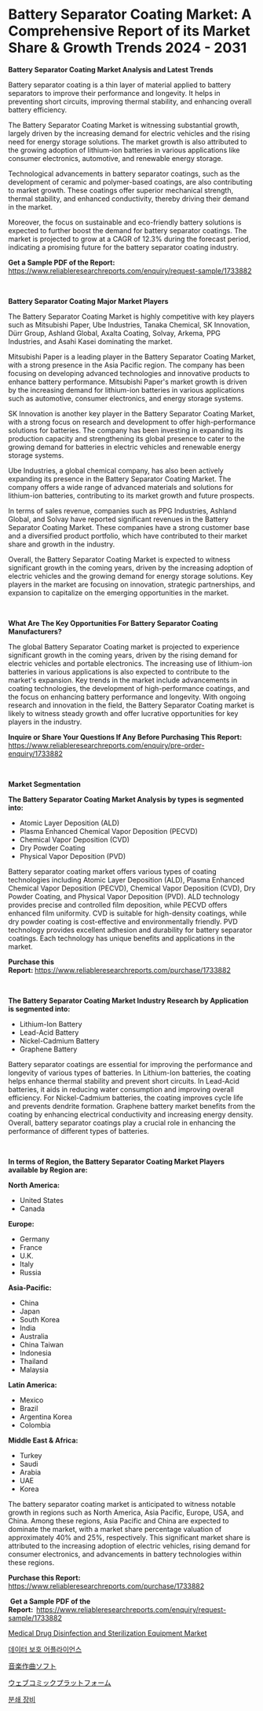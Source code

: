 <p><h1>Battery Separator Coating Market: A Comprehensive Report of its Market Share & Growth Trends 2024 - 2031</h1></p><p><strong>Battery Separator Coating Market Analysis and Latest Trends</strong></p>
<p><p>Battery separator coating is a thin layer of material applied to battery separators to improve their performance and longevity. It helps in preventing short circuits, improving thermal stability, and enhancing overall battery efficiency.</p><p>The Battery Separator Coating Market is witnessing substantial growth, largely driven by the increasing demand for electric vehicles and the rising need for energy storage solutions. The market growth is also attributed to the growing adoption of lithium-ion batteries in various applications like consumer electronics, automotive, and renewable energy storage.</p><p>Technological advancements in battery separator coatings, such as the development of ceramic and polymer-based coatings, are also contributing to market growth. These coatings offer superior mechanical strength, thermal stability, and enhanced conductivity, thereby driving their demand in the market.</p><p>Moreover, the focus on sustainable and eco-friendly battery solutions is expected to further boost the demand for battery separator coatings. The market is projected to grow at a CAGR of 12.3% during the forecast period, indicating a promising future for the battery separator coating industry.</p></p>
<p><strong>Get a Sample PDF of the Report:&nbsp;</strong> <a href="https://www.reliableresearchreports.com/enquiry/request-sample/1733882">https://www.reliableresearchreports.com/enquiry/request-sample/1733882</a></p>
<p>&nbsp;</p>
<p><strong>Battery Separator Coating Major Market Players</strong></p>
<p><p>The Battery Separator Coating Market is highly competitive with key players such as Mitsubishi Paper, Ube Industries, Tanaka Chemical, SK Innovation, Dürr Group, Ashland Global, Axalta Coating, Solvay, Arkema, PPG Industries, and Asahi Kasei dominating the market.</p><p>Mitsubishi Paper is a leading player in the Battery Separator Coating Market, with a strong presence in the Asia Pacific region. The company has been focusing on developing advanced technologies and innovative products to enhance battery performance. Mitsubishi Paper's market growth is driven by the increasing demand for lithium-ion batteries in various applications such as automotive, consumer electronics, and energy storage systems.</p><p>SK Innovation is another key player in the Battery Separator Coating Market, with a strong focus on research and development to offer high-performance solutions for batteries. The company has been investing in expanding its production capacity and strengthening its global presence to cater to the growing demand for batteries in electric vehicles and renewable energy storage systems.</p><p>Ube Industries, a global chemical company, has also been actively expanding its presence in the Battery Separator Coating Market. The company offers a wide range of advanced materials and solutions for lithium-ion batteries, contributing to its market growth and future prospects.</p><p>In terms of sales revenue, companies such as PPG Industries, Ashland Global, and Solvay have reported significant revenues in the Battery Separator Coating Market. These companies have a strong customer base and a diversified product portfolio, which have contributed to their market share and growth in the industry.</p><p>Overall, the Battery Separator Coating Market is expected to witness significant growth in the coming years, driven by the increasing adoption of electric vehicles and the growing demand for energy storage solutions. Key players in the market are focusing on innovation, strategic partnerships, and expansion to capitalize on the emerging opportunities in the market.</p></p>
<p>&nbsp;</p>
<p><strong>What Are The Key Opportunities For Battery Separator Coating Manufacturers?</strong></p>
<p><p>The global Battery Separator Coating market is projected to experience significant growth in the coming years, driven by the rising demand for electric vehicles and portable electronics. The increasing use of lithium-ion batteries in various applications is also expected to contribute to the market's expansion. Key trends in the market include advancements in coating technologies, the development of high-performance coatings, and the focus on enhancing battery performance and longevity. With ongoing research and innovation in the field, the Battery Separator Coating market is likely to witness steady growth and offer lucrative opportunities for key players in the industry.</p></p>
<p><strong>Inquire or Share Your Questions If Any Before Purchasing This Report:</strong> <a href="https://www.reliableresearchreports.com/enquiry/pre-order-enquiry/1733882">https://www.reliableresearchreports.com/enquiry/pre-order-enquiry/1733882</a></p>
<p>&nbsp;</p>
<p><strong>Market Segmentation</strong></p>
<p><strong>The Battery Separator Coating Market Analysis by types is segmented into:</strong></p>
<p><ul><li>Atomic Layer Deposition (ALD)</li><li>Plasma Enhanced Chemical Vapor Deposition (PECVD)</li><li>Chemical Vapor Deposition (CVD)</li><li>Dry Powder Coating</li><li>Physical Vapor Deposition (PVD)</li></ul></p>
<p><p>Battery separator coating market offers various types of coating technologies including Atomic Layer Deposition (ALD), Plasma Enhanced Chemical Vapor Deposition (PECVD), Chemical Vapor Deposition (CVD), Dry Powder Coating, and Physical Vapor Deposition (PVD). ALD technology provides precise and controlled film deposition, while PECVD offers enhanced film uniformity. CVD is suitable for high-density coatings, while dry powder coating is cost-effective and environmentally friendly. PVD technology provides excellent adhesion and durability for battery separator coatings. Each technology has unique benefits and applications in the market.</p></p>
<p><strong>Purchase this Report:&nbsp;</strong><a href="https://www.reliableresearchreports.com/purchase/1733882">https://www.reliableresearchreports.com/purchase/1733882</a></p>
<p>&nbsp;</p>
<p><strong>The Battery Separator Coating Market Industry Research by Application is segmented into:</strong></p>
<p><ul><li>Lithium-Ion Battery</li><li>Lead-Acid Battery</li><li>Nickel-Cadmium Battery</li><li>Graphene Battery</li></ul></p>
<p><p>Battery separator coatings are essential for improving the performance and longevity of various types of batteries. In Lithium-Ion batteries, the coating helps enhance thermal stability and prevent short circuits. In Lead-Acid batteries, it aids in reducing water consumption and improving overall efficiency. For Nickel-Cadmium batteries, the coating improves cycle life and prevents dendrite formation. Graphene battery market benefits from the coating by enhancing electrical conductivity and increasing energy density. Overall, battery separator coatings play a crucial role in enhancing the performance of different types of batteries.</p></p>
<p>&nbsp;</p>
<p><strong>In terms of Region, the Battery Separator Coating Market Players available by Region are:</strong></p>
<p>
    <p> <strong> North America: </strong>
        <ul>
            <li>United States</li>
            <li>Canada</li>
        </ul>
        </p> 
    <p> <strong> Europe: </strong>
        <ul>
            <li>Germany</li>
            <li>France</li>
            <li>U.K.</li>
            <li>Italy</li>
            <li>Russia</li>
        </ul>
        </p> 
    <p> <strong> Asia-Pacific: </strong>
        <ul>
            <li>China</li>
            <li>Japan</li>
            <li>South Korea</li>
            <li>India</li>
            <li>Australia</li>
            <li>China Taiwan</li>
            <li>Indonesia</li>
            <li>Thailand</li>
            <li>Malaysia</li>
        </ul>
        </p> 
    <p> <strong> Latin America: </strong>
        <ul>
            <li>Mexico</li>
            <li>Brazil</li>
            <li>Argentina Korea</li>
            <li>Colombia</li>
        </ul>
        </p> 
    <p> <strong> Middle East & Africa: </strong>
        <ul>
            <li>Turkey</li>
            <li>Saudi</li>
            <li>Arabia</li>
            <li>UAE</li>
            <li>Korea</li>
        </ul>
    </p>
    </p>
<p><p>The battery separator coating market is anticipated to witness notable growth in regions such as North America, Asia Pacific, Europe, USA, and China. Among these regions, Asia Pacific and China are expected to dominate the market, with a market share percentage valuation of approximately 40% and 25%, respectively. This significant market share is attributed to the increasing adoption of electric vehicles, rising demand for consumer electronics, and advancements in battery technologies within these regions.</p></p>
<p><strong>Purchase this Report: </strong><a href="https://www.reliableresearchreports.com/purchase/1733882">https://www.reliableresearchreports.com/purchase/1733882</a></p>
<p>&nbsp;<strong>Get a Sample PDF of the Report:&nbsp;&nbsp;</strong><a href="https://www.reliableresearchreports.com/enquiry/request-sample/1733882">https://www.reliableresearchreports.com/enquiry/request-sample/1733882</a></p>
<p><strong></strong></p>
<p><p><a href="https://issuu.com/reportprime-2/docs/medical-drug-disinfection-and-sterilization-equipm">Medical Drug Disinfection and Sterilization Equipment Market</a></p><p><a href="https://github.com/bunxhcci35271755/Market-Research-Report-List-1/blob/main/3648360193468.md">데이터 보호 어플라이언스</a></p><p><a href="https://github.com/efcvopdgkdx128/Market-Research-Report-List-1/blob/main/1489721193684.md">音楽作曲ソフト</a></p><p><a href="https://github.com/hwbcz413288296/Market-Research-Report-List-1/blob/main/5663100193685.md">ウェブコミックプラットフォーム</a></p><p><a href="https://github.com/fredrickeglers/Market-Research-Report-List-1/blob/main/1003404193469.md">분쇄 장비</a></p></p>